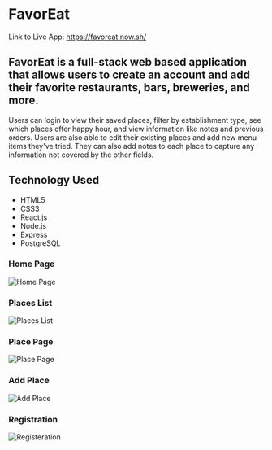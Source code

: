 # FavorEat

Link to Live App: https://favoreat.now.sh/

## FavorEat is a full-stack web based application that allows users to create an account and add their favorite restaurants, bars, breweries, and more.

 Users can login to view their saved places, filter by establishment type, see which places offer happy hour, and view information like notes and previous orders. Users are also able to edit their existing places and add new menu items they've tried. They can also add notes to each place to capture any information not covered by the other fields. 

 ## Technology Used
 <ul>
    <li>HTML5</li>
    <li>CSS3</li>
    <li>React.js</li>
    <li>Node.js</li>
    <li>Express</li>
    <li>PostgreSQL</li>
 </ul>

 ### Home Page
 ![Home Page](./src/images/home-page)

 ### Places List
 ![Places List](./src/images/places-list)

 ### Place Page
 ![Place Page](./src/images/place-page)

 ### Add Place
 ![Add Place](./src/images/add-place)

 ### Registration
 ![Registeration](./src/images/register)